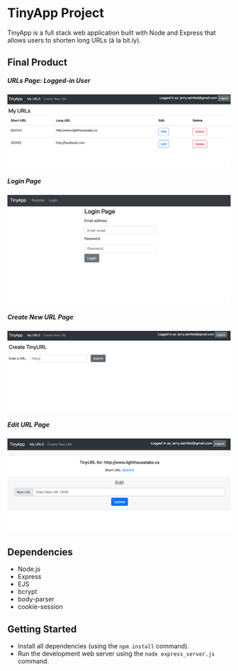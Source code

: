 # TinyApp Project

TinyApp is a full stack web application built with Node and Express that allows users to shorten long URLs (à la bit.ly).

## Final Product

##### URLs Page: Logged-in User #####
!["Screenshot of URLs Page: Logged-in User"](https://github.com/Irena-Pod/tinyapp-/blob/master/docs/Main_Page_Logged-in_User.png?raw=true)
##### Login Page #####
!["Screenshot of Login Page"](https://github.com/Irena-Pod/tinyapp-/blob/master/docs/Log-in_Page.png?raw=true)
##### Create New URL Page #####
!["Screenshot of Create New URL Page"](https://github.com/Irena-Pod/tinyapp-/blob/master/docs/Create_TinyURL.png?raw=true)
##### Edit URL Page #####
!["Screenshot of Edit URL Page"](https://github.com/Irena-Pod/tinyapp-/blob/master/docs/Edit%20TinyURL%20Page.png?raw=true)

## Dependencies

- Node.js
- Express
- EJS
- bcrypt
- body-parser
- cookie-session

## Getting Started

- Install all dependencies (using the `npm install` command).
- Run the development web server using the `node express_server.js` command.